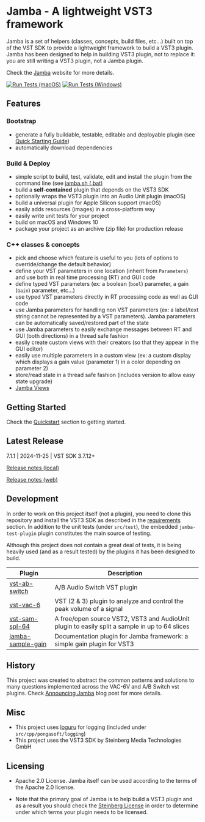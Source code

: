Jamba - A lightweight VST3 framework
======================================

Jamba is a set of helpers (classes, concepts, build files, etc...) built on top of the VST SDK to provide a lightweight framework to build a VST3 plugin. Jamba has been designed to help in building VST3 plugin, not to replace it: you are still writing a VST3 plugin, not a Jamba plugin.

Check the [Jamba](https://jamba.dev/) website for more details.

[![Run Tests (macOS)](https://github.com/pongasoft/jamba/actions/workflows/run-tests-macos-action.yml/badge.svg)](https://github.com/pongasoft/jamba/actions/workflows/run-tests-macos-action.yml) [![Run Tests (Windows)](https://github.com/pongasoft/jamba/actions/workflows/run-tests-windows-action.yml/badge.svg)](https://github.com/pongasoft/jamba/actions/workflows/run-tests-windows-action.yml)

Features
--------

### Bootstrap

- generate a fully buildable, testable, editable and deployable plugin (see [Quick Starting Guide](https://jamba.dev/quickstart/))
- automatically download dependencies

### Build & Deploy

- simple script to build, test, validate, edit and install the plugin from the command line (see [jamba.sh (.bat)](https://jamba.dev/jamba.sh/)
- build a **self-contained** plugin that depends on the VST3 SDK
- optionally wraps the VST3 plugin into an Audio Unit plugin (macOS)
- build a universal plugin for Apple Silicon support (macOS)  
- easily adds resources (images) in a cross-platform way
- easily write unit tests for your project
- build on macOS and Windows 10
- package your project as an archive (zip file) for production release


### C++ classes & concepts
- pick and choose which feature is useful to you (lots of options to override/change the default behavior)
- define your VST parameters in one location (inherit from `Parameters`) and use both in real time processing (RT) and GUI code
- define typed VST parameters (ex: a boolean (`bool`) parameter, a gain (`Gain`) parameter, etc...)
- use typed VST parameters directly in RT processing code as well as GUI code
- use Jamba parameters for handling non VST parameters (ex: a label/text string cannot be represented by a VST parameters). Jamba parameters can be automatically saved/restored part of the state
- use Jamba parameters to easily exchange messages between RT and GUI (both directions) in a thread safe fashion
- easily create custom views with their creators (so that they appear in the GUI editor)
- easily use multiple parameters in a custom view (ex: a custom display which displays a gain value (parameter 1) in a color depending on parameter 2)
- store/read state in a thread safe fashion (includes version to allow easy state upgrade)
- [Jamba Views](https://jamba.dev/views/)

Getting Started
---------------

Check the [Quickstart](https://jamba.dev/quickstart/) section to getting started.

Latest Release
--------------

7.1.1 | 2024-11-25 | VST SDK 3.7.12+

[Release notes (local)](RELEASE.md)

[Release notes (web)](https://jamba.dev/releases/)

Development
-----------

In order to work on this project itself (not a plugin), you need to clone this repository and install the VST3 SDK as described in the [requirements](https://jamba.dev/requirements/) section. In addition to the unit tests (under `src/test`), the embedded `jamba-test-plugin` plugin constitutes the main source of testing.

Although this project does not contain a great deal of tests, it is being heavily used (and as a result tested) by the plugins it has been designed to build.

| Plugin                                                              | Description                                                                                    |
|---------------------------------------------------------------------|------------------------------------------------------------------------------------------------|
| [vst-ab-switch](https://github.com/pongasoft/vst-ab-switch)         | A/B Audio Switch VST plugin                                                                    |
| [vst-vac-6](https://github.com/pongasoft/vst-vac-6v)                | VST (2 & 3) plugin to analyze and control the peak volume of a signal                          |
| [vst-sam-spl-64](https://github.com/pongasoft/vst-sam-spl-64)       | A free/open source VST2, VST3 and AudioUnit plugin to easily split a sample in up to 64 slices |
| [jamba-sample-gain](https://github.com/pongasoft/jamba-sample-gain) | Documentation plugin for Jamba framework: a simple gain plugin for VST3                        |

History
-------
This project was created to abstract the common patterns and solutions to many questions implemented across the VAC-6V and A/B Switch vst plugins. Check [Announcing Jamba](https://www.pongasoft.com/blog/yan/vst/2018/08/29/Announcing-Jamba/) blog post for more details.

Misc
----

- This project uses [loguru](https://github.com/emilk/loguru) for logging (included under `src/cpp/pongasoft/logging`)
- This project uses the VST3 SDK by Steinberg Media Technologies GmbH

Licensing
---------

- Apache 2.0 License. Jamba itself can be used according to the terms of the Apache 2.0 license.

- Note that the primary goal of Jamba is to help build a VST3 plugin and as a result you should check the [Steinberg License](http://www.steinberg.net/sdklicenses_vst3) in order to determine under which terms your plugin needs to be licensed.
